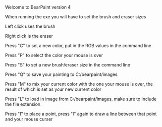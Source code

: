 Welcome to BearPaint version 4

When running the exe you will have to set the brush and eraser sizes

Left click uses the brush

Right click is the eraser

Press "C" to set a new color, put in the RGB values in the command line 

Press "P" to select the color your mouse is over

Press "S" to set a new brush/eraser size in the command line

Press "Q" to save your painting to C:/bearpaint/images

Press "M" to mix your current color with the one your mouse is over, the result of which is set as your new current color

Press "L" to load in image from C:/bearpaint/images, make sure to include the file extension. 

Press "I" to place a point, press "I" again to draw a line between that point and your mouse curser

